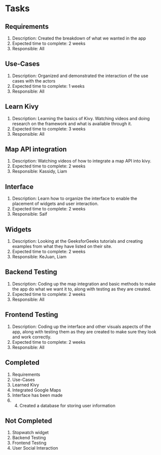 # Tasks

## Requirements
1) Description: Created the breakdown of what we wanted in the app 
2) Expected time to complete: 2 weeks
3) Responsible: All

## Use-Cases
1) Description: Organized and demonstrated the interaction of the use cases with the actors
2) Expected time to complete: 1 weeks
3) Responsible: All

## Learn Kivy
1) Description: Learning the basics of Kivy. Watching videos and doing research on the framework and what is available through it. 
2) Expected time to complete: 3 weeks
3) Responsible: All

## Map API integration
1) Description: Watching videos of how to integrate a map API into kivy.
2) Expected time to complete: 2 weeks
3) Responsible: Kassidy, Liam

## Interface
1) Description: Learn how to organize the interface to enable the placement of widgets and user interaction.
2) Expected time to complete: 2 weeks
3) Responsible: Saif

## Widgets
1) Description: Looking at the GeeksforGeeks tutorials and creating examples from what they have listed on their site.
2) Expected time to complete: 2 weeks
3) Responsible: KeJuan, Liam

## Backend Testing
1) Description: Coding up the map integration and basic methods to make the app do what we want it to, along with testing as they are created.
2) Expected time to complete: 2 weeks
3) Responsible: All

## Frontend Testing
1) Description: Coding up the interface and other visuals aspects of the app, along with testing them as they are created to make sure they look and work correctly.
2) Expected time to complete: 2 weeks
3) Responsible: All

## Completed
1) Requirements 
2) Use-Cases
3) Learned Kivy
4) Integrated Google Maps
5) Interface has been made
6) 4) Created a database for storing user information

## Not Completed
1) Stopwatch widget
2) Backend Testing
3) Frontend Testing
5) User Social Interaction
